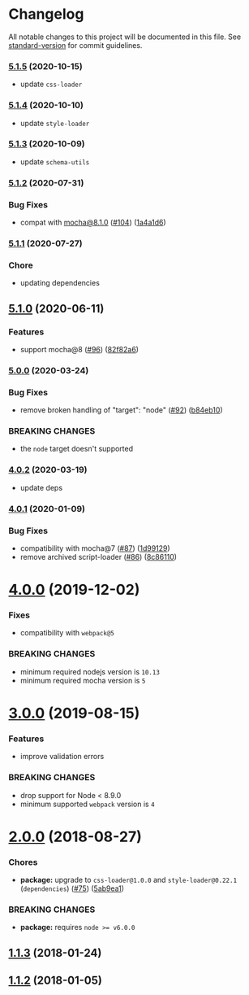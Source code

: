 # Changelog

All notable changes to this project will be documented in this file. See [standard-version](https://github.com/conventional-changelog/standard-version) for commit guidelines.

### [5.1.5](https://github.com/webpack-contrib/mocha-loader/compare/v5.1.4...v5.1.5) (2020-10-15)

* update `css-loader` 

### [5.1.4](https://github.com/webpack-contrib/mocha-loader/compare/v5.1.3...v5.1.4) (2020-10-10)

* update `style-loader` 

### [5.1.3](https://github.com/webpack-contrib/mocha-loader/compare/v5.1.2...v5.1.3) (2020-10-09)

* update `schema-utils` 

### [5.1.2](https://github.com/webpack-contrib/mocha-loader/compare/v5.1.1...v5.1.2) (2020-07-31)


### Bug Fixes

* compat with mocha@8.1.0 ([#104](https://github.com/webpack-contrib/mocha-loader/issues/104)) ([1a4a1d6](https://github.com/webpack-contrib/mocha-loader/commit/1a4a1d69e37a70da7bc17a62310a8def442eedde))

### [5.1.1](https://github.com/webpack-contrib/mocha-loader/compare/v5.1.0...v5.1.1) (2020-07-27)


### Chore

* updating dependencies

## [5.1.0](https://github.com/webpack-contrib/mocha-loader/compare/v5.0.0...v5.1.0) (2020-06-11)


### Features

* support mocha@8 ([#96](https://github.com/webpack-contrib/mocha-loader/issues/96)) ([82f82a6](https://github.com/webpack-contrib/mocha-loader/commit/82f82a6084e355a86844ffe8222100c41c73e2ec))

### [5.0.0](https://github.com/webpack-contrib/mocha-loader/compare/v4.0.2...v5.0.0) (2020-03-24)


### Bug Fixes

* remove broken handling of "target": "node" ([#92](https://github.com/webpack-contrib/mocha-loader/issues/92)) ([b84eb10](https://github.com/webpack-contrib/mocha-loader/commit/b84eb10b700b331815d1ca4d62ef61d269994eb9))

### BREAKING CHANGES

* the `node` target doesn't supported



### [4.0.2](https://github.com/webpack-contrib/mocha-loader/compare/v4.0.1...v4.0.2) (2020-03-19)

* update deps

### [4.0.1](https://github.com/webpack-contrib/mocha-loader/compare/v4.0.0...v4.0.1) (2020-01-09)


### Bug Fixes

* compatibility with mocha@7 ([#87](https://github.com/webpack-contrib/mocha-loader/issues/87)) ([1d99129](https://github.com/webpack-contrib/mocha-loader/commit/1d99129a1d097bce38384e6db236a13faee0b815))
* remove archived script-loader ([#86](https://github.com/webpack-contrib/mocha-loader/issues/86)) ([8c86110](https://github.com/webpack-contrib/mocha-loader/commit/8c861101a8acb9be935bd218870a9f7ee742b045))

# [4.0.0](https://github.com/webpack-contrib/mocha-loader/compare/v3.0.0...v4.0.0) (2019-12-02)


### Fixes

* compatibility with `webpack@5`

### BREAKING CHANGES

* minimum required nodejs version is `10.13`
* minimum required mocha version is `5`



# [3.0.0](https://github.com/webpack-contrib/mocha-loader/compare/v2.0.1...v3.0.0) (2019-08-15)


### Features

* improve validation errors


### BREAKING CHANGES

* drop support for Node < 8.9.0
* minimum supported `webpack` version is `4`



<a name="2.0.0"></a>
# [2.0.0](https://github.com/webpack-contrib/mocha-loader/compare/v1.1.3...v2.0.0) (2018-08-27)


### Chores

* **package:** upgrade to `css-loader@1.0.0` and `style-loader@0.22.1` (`dependencies`) ([#75](https://github.com/webpack-contrib/mocha-loader/issues/75)) ([5ab9ea1](https://github.com/webpack-contrib/mocha-loader/commit/5ab9ea1))


### BREAKING CHANGES

* **package:** requires `node >= v6.0.0`



<a name="1.1.3"></a>
## [1.1.3](https://github.com/webpack-contrib/mocha-loader/compare/v1.1.2...v1.1.3) (2018-01-24)



<a name="1.1.2"></a>
## [1.1.2](https://github.com/webpack-contrib/mocha-loader/compare/v1.1.1...v1.1.2) (2018-01-05)
